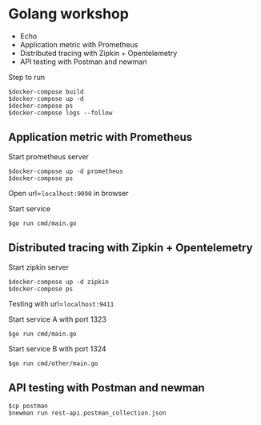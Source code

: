 # Golang workshop
* Echo
* Application metric with Prometheus
* Distributed tracing with Zipkin + Opentelemetry
* API testing with Postman and newman

Step to run
```
$docker-compose build
$docker-compose up -d
$docker-compose ps
$docker-compose logs --follow
```

## Application metric with Prometheus
Start prometheus server
```
$docker-compose up -d prometheus
$docker-compose ps
```

Open url=`localhost:9090` in browser

Start service
```
$go run cmd/main.go
```

## Distributed tracing with Zipkin + Opentelemetry
Start zipkin server
```
$docker-compose up -d zipkin
$docker-compose ps
```

Testing with url=`localhost:9411`

Start service A with port 1323
```
$go run cmd/main.go
```

Start service B with port 1324
```
$go run cmd/other/main.go
```

## API testing with Postman and newman
```
$cp postman
$newman run rest-api.postman_collection.json
```